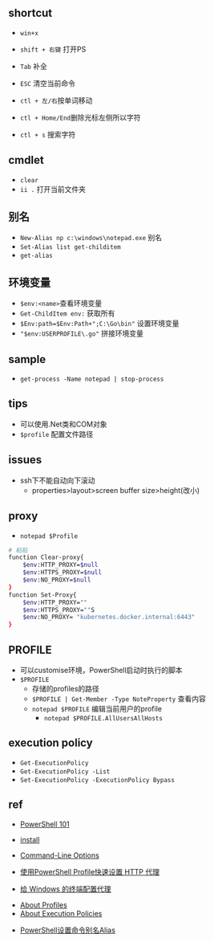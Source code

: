 ## shortcut
+ `win+x`
+ `shift + 右键` 打开PS

+ `Tab` 补全
+ `ESC` 清空当前命令
+ `ctl + 左/右`按单词移动
+ `ctl + Home/End`删除光标左侧所以字符
+ `ctl + s` 搜索字符

## cmdlet
+ `clear`
+ `ii .` 打开当前文件夹


## 别名
+ `New-Alias np c:\windows\notepad.exe` 别名
+ `Set-Alias list get-childitem`
+ `get-alias`


## 环境变量
+ `$env:<name>`查看环境变量
+ `Get-ChildItem env:` 获取所有
+ `$Env:path=$Env:Path+";C:\Go\bin"` 设置环境变量
+ `"$env:USERPROFILE\.go"` 拼接环境变量



## sample
+ `get-process -Name notepad | stop-process`

## tips
+ 可以使用.Net类和COM对象
+ `$profile` 配置文件路径

## issues
+ ssh下不能自动向下滚动
    - properties>layout>screen buffer size>height(改小)


## proxy
<!-- + `netsh winhttp set proxy <proxy>:<port>`
+ `netsh winhttp reset proxy`
+ `netsh winhttp show proxy` -->
+ `notepad $Profile`
```sh
# 粘贴
function Clear-proxy{
    $env:HTTP_PROXY=$null
    $env:HTTPS_PROXY=$null
    $env:NO_PROXY=$null
}
function Set-Proxy{
    $env:HTTP_PROXY=""
    $env:HTTPS_PROXY=""S
    $env:NO_PROXY= "kubernetes.docker.internal:6443"
}
```

## PROFILE
+ 可以customise环境，PowerShell启动时执行的脚本
+ `$PROFILE`
    + 存储的profiles的路径
    + `$PROFILE | Get-Member -Type NoteProperty` 查看内容
    + `notepad $PROFILE` 编辑当前用户的profile
        + `notepad $PROFILE.AllUsersAllHosts`


## execution policy
+ `Get-ExecutionPolicy`
+ `Get-ExecutionPolicy -List`
+ `Set-ExecutionPolicy -ExecutionPolicy Bypass`

## ref
+ [PowerShell 101](https://docs.microsoft.com/zh-cn/powershell/scripting/learn/ps101/00-introduction?view=powershell-7)

+ [install](https://docs.microsoft.com/en-us/powershell/scripting/install/installing-powershell-core-on-windows?view=powershell-7)
+ [Command-Line Options](https://docs.microsoft.com/en-us/windows/win32/msi/command-line-options)
+ [使用PowerShell Profile快速设置 HTTP 代理](https://async.sh/2018/07/30/quick-setup-http-proxy-using-powershell-profile/)
+ [给 Windows 的终端配置代理](https://zcdll.github.io/2018/01/27/proxy-on-windows-terminal/)
<!-- profile -->
+ [About Profiles](https://docs.microsoft.com/en-us/powershell/module/microsoft.powershell.core/about/about_profiles?view=powershell-6#the-profile-files)
+ [About Execution Policies](https://docs.microsoft.com/zh-cn/powershell/module/microsoft.powershell.core/about/about_execution_policies?view=powershell-7)

<!-- 安全权限 -->

<!-- details -->
+ [PowerShell设置命令别名Alias](https://segmentfault.com/a/1190000015928399)